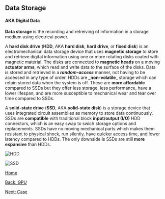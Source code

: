 ## Data Storage
#### AKA Digital Data
**Data storage** is the recording and retreiving of information in a storage medium using electrical power. 

A **hard disk drive** (**HDD**, AKA **hard disk**, **hard drive**, or **fixed disk**) is an electromechanical data storage device that uses **magnetic storage** to store and retrieve digital information using one or more rotating disks coated with magnetic material. The disks are connected to **magnetic heads** on a moving **actuator arms**, which read and write data to the surface of the disks. Data is stored and retrieved in a _**random-access**_ manner, not having to be accessed in any type of order. HDDs are **_non-volatile**_ storage which can retain stored data when the system is off. These are **more affordable** compared to SSDs but they offer less storage, less performance, have a lower lifespan, and are more susceptible to mechanical wear and tear over time compared to SSDs.

A **solid-state drive** (**SSD**, AKA **solid-state disk**) is a storage device that uses integrated circuit assemblies as memory to store data continuously. SSDs are **compatible** with traditional block **input/output (I/O)** HDD connectors, which  is an easy swap to swich storage options and replacements. SSDs have no moving mechanical parts which makes them resistant to physical shock, run silently, have quicker access time, and lower latency compared to HDDs. The only downside is SSDs are still **more expansive** than HDDs.

![HDD](https://www.securedatarecovery.com/Media/services/hard-drive-101-basics-guide.webp)

![SSD](https://www.cnet.com/a/img/resize/56c72ff3e9f968c1be91339a304e120e10a848b1/hub/2013/03/01/9c020b7a-fdc3-11e2-8c7c-d4ae52e62bcc/SSD.jpg?auto=webp&fit=crop&height=675&width=1200)

[Home](README.md)

[Back: GPU](GPU-Graphics-Card.md)

[Next: Case](Case.md)
